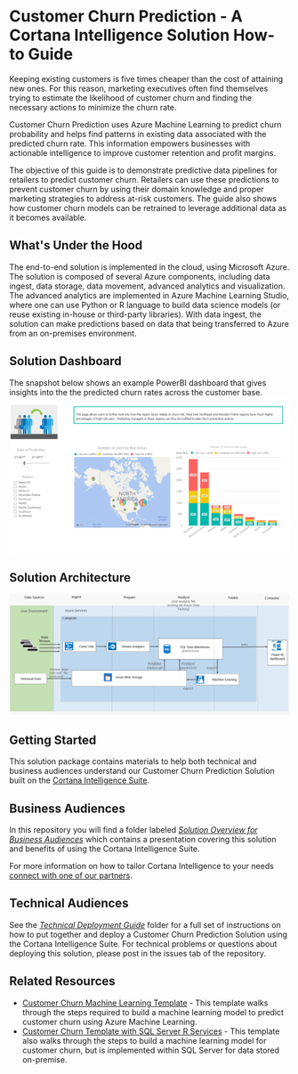 # Customer Churn Prediction - A Cortana Intelligence Solution How-to Guide

Keeping existing customers is five times cheaper than the cost of attaining new ones. For this reason, marketing executives often find themselves trying to estimate the likelihood of customer churn and finding the necessary actions to minimize the churn rate. 

Customer Churn Prediction uses Azure Machine Learning to predict churn probability and helps find patterns in existing data associated with the
predicted churn rate. This information empowers businesses with actionable intelligence to improve customer retention and profit margins.

The objective of this guide is to demonstrate predictive data pipelines for retailers to predict customer churn.  Retailers can use these predictions to prevent customer churn by using their domain knowledge and proper marketing strategies to address at-risk customers. The guide also shows how customer churn models can be retrained to leverage additional data as it becomes available.

## What's Under the Hood
The end-to-end solution is implemented in the cloud, using Microsoft Azure. The solution is composed of several Azure components, including data ingest, data storage, data movement, advanced analytics and visualization. The advanced analytics are implemented in Azure Machine Learning Studio, where one can use Python or R language to build data science models (or reuse existing in-house or third-party libraries).  With data ingest, the solution can make predictions based on data that being transferred to Azure from an on-premises environment.

## Solution Dashboard
The snapshot below shows an example PowerBI dashboard that gives insights into the the predicted churn rates across the customer base.
![Insights](https://github.com/Azure/cortana-intelligence-churn-prediction-solution/blob/master/Technical%20Deployment%20Guide/media/customer-churn-dashboard-2.png)

## Solution Architecture
![Solution Diagram Picture](https://github.com/Azure/cortana-intelligence-churn-prediction-solution/blob/master/Technical%20Deployment%20Guide/media/architecture.png)
## Getting Started

This solution package contains materials to help both technical and business audiences understand our  Customer Churn Prediction Solution built on the [Cortana Intelligence Suite](https://www.microsoft.com/en-us/server-cloud/cortana-intelligence-suite/Overview.aspx).

## Business Audiences

In this repository you will find a folder labeled [*Solution Overview for Business Audiences*](https://github.com/Azure/cortana-intelligence-churn-prediction-solution/tree/master/Solution%20Overview%20for%20Business%20Audiences) which contains a presentation covering this solution and benefits of using the Cortana Intelligence Suite.

For more information on how to tailor Cortana Intelligence to your needs [connect with one of our partners](http://aka.ms/CISFindPartner).

## Technical Audiences

See the [*Technical Deployment Guide*](https://github.com/Azure/cortana-intelligence-churn-prediction-solution/tree/master/Technical%20Deployment%20Guide) folder for a full set of instructions on how to put together and deploy a Customer Churn Prediction Solution using the Cortana Intelligence Suite. For technical problems or questions about deploying this solution, please post in the issues tab of the repository.

## Related Resources
- [Customer Churn Machine Learning Template](https://gallery.cortanaintelligence.com/Collection/Retail-Customer-Churn-Prediction-Template-1) - This template walks through the steps required to build a machine learning model to predict customer churn using Azure Machine Learning.
- [Customer Churn Template with SQL Server R Services](https://gallery.cortanaintelligence.com/Tutorial/Customer-Churn-Prediction-Template-with-SQL-Server-R-Services-1) - This template also walks through the steps to build a machine learning model for customer churn, but is implemented within SQL Server for data stored on-premise.
